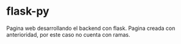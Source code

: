 # flask-py
Pagina web desarrollando el backend con flask.
Pagina creada con anterioridad, por este caso no cuenta con ramas.
